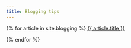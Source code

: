```yaml
---
title: Blogging tips
---
```

{% for article in site.blogging %}
<a href="{{ article.url | prepend: site.baseurl }}">
        {{ article.title }}
</a>

{% endfor %}      
